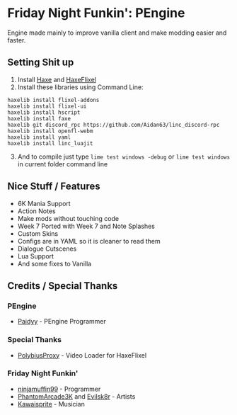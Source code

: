 # Friday Night Funkin': PEngine
Engine made mainly to improve vanilla client and make modding easier and faster.
## Setting Shit up
1. Install [Haxe](https://haxe.org/download/) and [HaxeFlixel](https://haxeflixel.com/documentation/install-haxeflixel/)
2. Install these libraries using Command Line:
```
haxelib install flixel-addons
haxelib install flixel-ui
haxelib install hscript
haxelib install faxe
haxelib git discord_rpc https://github.com/Aidan63/linc_discord-rpc
haxelib install openfl-webm
haxelib install yaml
haxelib install linc_luajit
```
3. And to compile just type ```lime test windows -debug``` or ```lime test windows``` in current folder command line
## Nice Stuff / Features
* 6K Mania Support
* Action Notes
* Make mods without touching code
* Week 7 Ported with Week 7 and Note Splashes
* Custom Skins
* Configs are in YAML so it is cleaner to read them
* Dialogue Cutscenes
* Lua Support
* And some fixes to Vanilla
## Credits / Special Thanks
### PEngine
- [Paidyy](https://paidyy.newgrounds.com/) - PEngine Programmer
### Special Thanks
- [PolybiusProxy](https://github.com/brightfyregit/Friday-Night-Funkin-Mp4-Video-Support) - Video Loader for HaxeFlixel
### Friday Night Funkin'
- [ninjamuffin99](https://twitter.com/ninja_muffin99) - Programmer
- [PhantomArcade3K](https://twitter.com/phantomarcade3k) and [Evilsk8r](https://twitter.com/evilsk8r) - Artists
- [Kawaisprite](https://twitter.com/kawaisprite) - Musician
